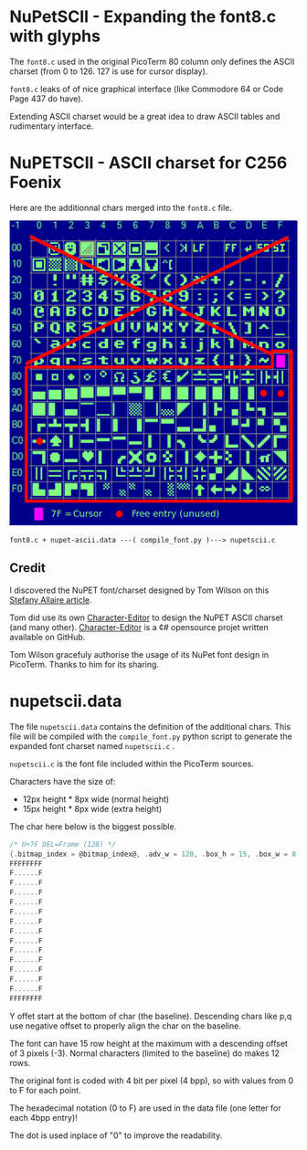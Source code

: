 # NuPetSCII - Expanding the font8.c with glyphs

The `font8.c` used in the original PicoTerm 80 column only defines the ASCII charset
(from 0 to 126. 127 is use for cursor display).

`font8.c` leaks of of nice graphical interface (like Commodore 64 or Code Page 437 do have).

Extending ASCII charset would be a great idea to draw ASCII tables and rudimentary interface.

# NuPETSCII - ASCII charset for C256 Foenix

Here are the additionnal chars merged into the `font8.c` file.

![NuPET ASCII charset](nupet-ascii.png)

```
font8.c + nupet-ascii.data ---( compile_font.py )---> nupetscii.c
```

## Credit
I discovered the NuPET font/charset designed by Tom Wilson on this [Stefany Allaire article](https://stefanyallaire.wixsite.com/website/forum/the-specifications/character-sets).

Tom did use its own [Character-Editor](https://github.com/tomxp411/Character-Editor) to design the NuPET ASCII charset (and many other). [Character-Editor](https://github.com/tomxp411/Character-Editor) is a ¢# opensource projet written available on GitHub.

Tom Wilson gracefuly authorise the usage of its NuPet font design in PicoTerm. Thanks to him for its sharing.

# nupetscii.data

The file `nupetscii.data` contains the definition of the additional chars. This file will be compiled with the `compile_font.py` python script to generate the expanded font charset named `nupetscii.c` .

`nupetscii.c` is the font file included within the PicoTerm sources.

Characters have the size of:
* 12px height * 8px wide (normal height)
* 15px height * 8px wide (extra height)

The char here below is the biggest possible.

``` c
/* U+7F DEL=Frame (128) */
{.bitmap_index = @bitmap_index@, .adv_w = 128, .box_h = 15, .box_w = 8, .ofs_x = 0, .ofs_y = -3}
FFFFFFFF
F......F
F......F
F......F
F......F
F......F
F......F
F......F
F......F
F......F
F......F
F......F
F......F
F......F
FFFFFFFF
```

Y offet start at the bottom of char (the baseline). Descending chars like p,q use negative offset to properly align the char on the baseline.

The font can have 15 row height at the maximum with a descending offset of 3 pixels (-3). Normal characters (limited to the baseline) do makes 12 rows.

The original font is coded with 4 bit per pixel (4 bpp), so with values from 0 to F for each point.

The hexadecimal notation (0 to F) are used in the data file (one letter for each 4bpp entry)!

The dot is used inplace of "0" to improve the readability.

